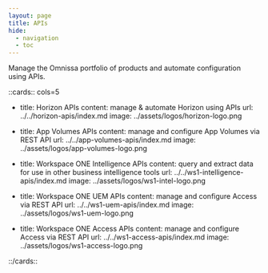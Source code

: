 ```yaml
---
layout: page
title: APIs
hide:
  - navigation
  - toc
---
```


Manage the Omnissa portfolio of products and automate configuration using APIs.

::cards:: cols=5

- title: Horizon APIs
  content: manage & automate Horizon using APIs
  url: ../../horizon-apis/index.md
  image: ../assets/logos/horizon-logo.png

- title: App Volumes APIs
  content: manage and configure App Volumes via REST API
  url: ../../app-volumes-apis/index.md
  image: ../assets/logos/app-volumes-logo.png

- title: Workspace ONE Intelligence APIs
  content: query and extract data for use in other business intelligence tools
  url: ../../ws1-intelligence-apis/index.md
  image: ../assets/logos/ws1-intel-logo.png

- title: Workspace ONE UEM APIs
  content: manage and configure Access via REST API
  url: ../../ws1-uem-apis/index.md
  image: ../assets/logos/ws1-uem-logo.png

- title: Workspace ONE Access APIs
  content: manage and configure Access via REST API
  url: ../../ws1-access-apis/index.md
  image: ../assets/logos/ws1-access-logo.png

::/cards::
